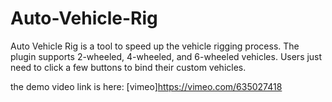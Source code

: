 # Auto-Vehicle-Rig

Auto Vehicle Rig is a tool to speed up the vehicle rigging process. 
The plugin supports 2-wheeled, 4-wheeled, and 6-wheeled vehicles. 
Users just need to click a few buttons to bind their custom vehicles.

the demo video link is here:
[vimeo]https://vimeo.com/635027418
